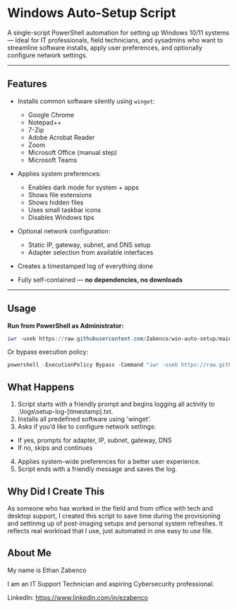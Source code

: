 # Windows Auto-Setup Script

A single-script PowerShell automation for setting up Windows 10/11 systems — ideal for IT professionals, field technicians, and sysadmins who want to streamline software installs, apply user preferences, and optionally configure network settings.

---

## Features

- Installs common software silently using `winget`:
  - Google Chrome
  - Notepad++
  - 7-Zip
  - Adobe Acrobat Reader
  - Zoom
  - Microsoft Office (manual step)
  - Microsoft Teams

- Applies system preferences:
  - Enables dark mode for system + apps
  - Shows file extensions
  - Shows hidden files
  - Uses small taskbar icons
  - Disables Windows tips

- Optional network configuration:
  - Static IP, gateway, subnet, and DNS setup
  - Adapter selection from available interfaces

- Creates a timestamped log of everything done
- Fully self-contained — **no dependencies, no downloads**

---

## Usage

**Run from PowerShell as Administrator:**

```powershell
iwr -useb https://raw.githubusercontent.com/Zabenco/win-auto-setup/main/auto-setup.ps1 | iex
```
Or bypass execution policy:
```powershell
powershell -ExecutionPolicy Bypass -Command "iwr -useb https://raw.githubusercontent.com/Zabenco/win-auto-setup/main/auto-setup.ps1 | iex"
```

## What Happens
1. Script starts with a friendly prompt and begins logging all activity to .\logs\setup-log-[timestamp].txt.
2. Installs all predefined software using 'winget'.
3. Asks if you’d like to configure network settings:
* If yes, prompts for adapter, IP, subnet, gateway, DNS
* If no, skips and continues
4. Applies system-wide preferences for a better user experience.
5. Script ends with a friendly message and saves the log.

## Why Did I Create This
As someone who has worked in the field and from office with tech and desktop support, I created this script to save time during the provisioning and settinmg up of post-imaging setups and personal system refreshes. It reflects real workload that I use, just automated in one easy to use file.

## About Me
My name is Ethan Zabenco

I am an IT Support Technician and aspiring Cybersecurity professional.

LinkedIn: https://www.linkedin.com/in/ezabenco


